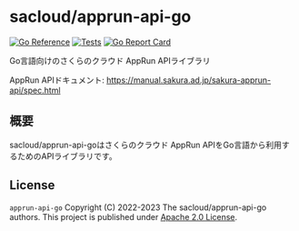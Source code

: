 # sacloud/apprun-api-go

[![Go Reference](https://pkg.go.dev/badge/github.com/sacloud/apprun-api-go.svg)](https://pkg.go.dev/github.com/sacloud/apprun-api-go)
[![Tests](https://github.com/sacloud/apprun-api-go/workflows/Tests/badge.svg)](https://github.com/sacloud/apprun-api-go/actions/workflows/tests.yaml)
[![Go Report Card](https://goreportcard.com/badge/github.com/sacloud/apprun-api-go)](https://goreportcard.com/report/github.com/sacloud/apprun-api-go)

Go言語向けのさくらのクラウド AppRun APIライブラリ

AppRun APIドキュメント: https://manual.sakura.ad.jp/sakura-apprun-api/spec.html

## 概要
sacloud/apprun-api-goはさくらのクラウド AppRun APIをGo言語から利用するためのAPIライブラリです。

## License

`apprun-api-go` Copyright (C) 2022-2023 The sacloud/apprun-api-go authors.
This project is published under [Apache 2.0 License](LICENSE).
